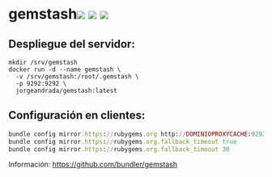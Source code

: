 # gemstash[![](https://images.microbadger.com/badges/version/jorgeandrada/gemstash:master.svg)](https://microbadger.com/images/jorgeandrada/gemstash:master "Get your own version badge on microbadger.com") [![](https://images.microbadger.com/badges/image/jorgeandrada/gemstash:master.svg)](https://microbadger.com/images/jorgeandrada/gemstash:master "Get your own image badge on microbadger.com") [![](https://images.microbadger.com/badges/commit/jorgeandrada/gemstash:master.svg)](https://microbadger.com/images/jorgeandrada/gemstash:master "Get your own commit badge on microbadger.com")

## Despliegue del servidor:

```
mkdir /srv/gemstash
docker run -d --name gemstash \
  -v /srv/gemstash:/root/.gemstash \
  -p 9292:9292 \
  jorgeandrada/gemstash:latest
```

## Configuración en clientes:
```ruby
bundle config mirror.https://rubygems.org http://DOMINIOPROXYCACHE:9292
bundle config mirror.https://rubygems.org.fallback_timeout true
bundle config mirror.https://rubygems.org.fallback_timeout 30
```

Información: https://github.com/bundler/gemstash
